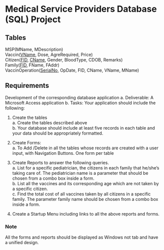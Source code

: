 # Medical Service Providers Database (SQL) Project

## Tables
MSP(MName, MDescription)  
Vaccin(<ins>VName</ins>, Dose, AgreRequired, Price)  
Citizen(<ins>FID</ins>, <ins>CName</ins>, Gender, BloodType, CDOB, Remarks)  
Family(<ins>FID</ins>, FName, FAddr)  
VaccinOperation(<ins>SerialNo</ins>, OpDate, FID, CName, VName, MName)  

## Requirements
Development of the corresponding database application
a. Deliverable: A Microsoft Access application
b. Tasks: Your application should include the following:
1. Create the tables  
a. Create the tables described above  
b. Your database should include at least five records in each table and
your data should be appropriately formatted.  

2. Create Forms:  
a. To Add /Delete in all the tables whose records are created with a
user input, with Navigation Buttons. One form per table  

3. Create Reports to answer the following queries.  
a. List for a specific pediatrician, the citizens in each family that
he/she’s taking care of. The pediatrician name is a parameter that
should be chosen from a combo box inside a form.  
b. List all the vaccines and its corresponding age which are not taken
by a specific citizen.  
c. Find the total cost of all vaccines taken by all citizens in a specific
family. The parameter family name should be chosen from a combo
box inside a form.  

4. Create a Startup Menu including links to all the above reports and forms.  

### Note
All the forms and reports should be displayed as Windows not tab and have a
unified design.  
